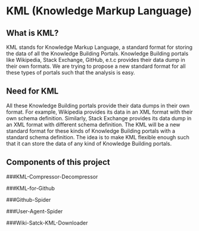KML (Knowledge Markup Language)
===============================

What is KML?
------------
KML stands for Knowledge Markup Language, a standard format for storing the data of all the Knowledge Building Portals. Knowledge Building portals like Wikipedia, Stack Exchange, GitHub, e.t.c provides their data dump in their own formats. We are trying to propose a new standard format for all these types of portals such that the analysis is easy.

Need for KML
------------
All these Knowledge Building portals provide their data dumps in their own format. For example, Wikipedia provides its data in an XML format with their own schema definition. Similarly, Stack Exchange provides its data dump in an XML format with different schema definition. The KML will be a new standard format for these kinds of Knowledge Building portals with a standard schema definition. The idea is to make KML flexible enough such that it can store the data of any kind of Knowledge Building portals.

Components of this project
--------------------------

###KML-Compressor-Decompressor

###KML-for-Github

###Github-Spider

###User-Agent-Spider

###Wiki-Satck-KML-Downloader
